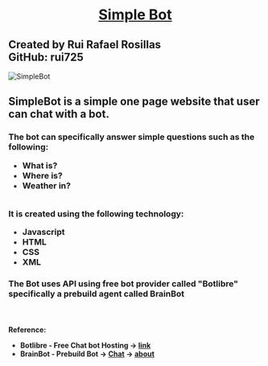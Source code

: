 <center><b> <h1><a href="http://simbot.byethost9.com">Simple Bot</a></h1> </b></center>


<h2> Created by Rui Rafael Rosillas <br>
     GitHub: rui725</h2>

![SimpleBot](https://github.com/rui725/rui-portf/blob/Project_SimpleBot_20170730/projects/SimpleBot/aibot.PNG)

<h2> SimpleBot is a simple one page website that user can chat with a bot. <br> </h2>
<h3>The bot can specifically answer simple questions such as the following:
<ul>
   <li>What is?</li>
   <li>Where is?</li>
   <li>Weather in?</li>
</ul><br>
It is created using the following technology:
        <ul>
        <li> Javascript</li>
        <li> HTML </li>
        <li> CSS </li>
        <li> XML </li>
        </ul>
     </h3>

<h3> The Bot uses API using free bot provider called "Botlibre" specifically a prebuild agent called BrainBot</h3>
<br>
<h4>
Reference:<br>
<ul>
<li>Botlibre - Free Chat bot Hosting -> <a href="https://www.botlibre.com/">link</a></li>
<li>BrainBot - Prebuild Bot -> <a href="http://brainbot.botlibre.com/">Chat</a> -> <a href="https://www.botlibre.com/browse?id=165">about</a></li>
</ul>
</h4>
